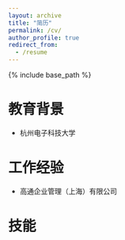 ```yaml
---
layout: archive
title: "简历"
permalink: /cv/
author_profile: true
redirect_from:
  - /resume
---
```


{% include base_path %}

教育背景
======
* 杭州电子科技大学

工作经验
======
* 高通企业管理（上海）有限公司
  
技能
======



